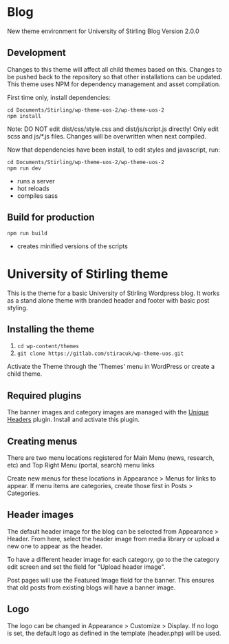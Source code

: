 # Blog

New theme environment for University of Stirling Blog Version 2.0.0

## Development

Changes to this theme will affect all child themes based on this. Changes to be
pushed back to the repository so that other installations can be updated. This theme
uses NPM for dependency management and asset compilation.

First time only, install dependencies:

```
cd Documents/Stirling/wp-theme-uos-2/wp-theme-uos-2
npm install
```

Note: DO NOT edit dist/css/style.css and dist/js/script.js directly! Only edit scss and js/\*.js files.
Changes will be overwritten when next compiled.

Now that dependencies have been install, to edit styles and javascript, run:

```
cd Documents/Stirling/wp-theme-uos-2/wp-theme-uos-2
npm run dev
```

- runs a server
- hot reloads
- compiles sass

## Build for production

```
npm run build
```

- creates minified versions of the scripts

# University of Stirling theme

This is the theme for a basic University of Stirling Wordpress blog. It works as
a stand alone theme with branded header and footer with basic post styling.

## Installing the theme

1. `cd wp-content/themes`
2. `git clone https://gitlab.com/stiracuk/wp-theme-uos.git`

Activate the Theme through the 'Themes' menu in WordPress or create a child theme.

## Required plugins

The banner images and category images are managed with the [Unique Headers](https://en-gb.wordpress.org/plugins/unique-headers/) plugin.
Install and activate this plugin.

## Creating menus

There are two menu locations registered for Main Menu (news, research, etc) and
Top Right Menu (portal, search) menu links

Create new menus for these locations in Appearance > Menus for links to appear. If
menu items are categories, create those first in Posts > Categories.

## Header images

The default header image for the blog can be selected from Appearance > Header. From here,
select the header image from media library or upload a new one to appear as the header.

To have a different header image for each category, go to the the category edit screen
and set the field for "Upload header image".

Post pages will use the Featured Image field for the banner. This ensures that old
posts from existing blogs will have a banner image.

## Logo

The logo can be changed in Appearance > Customize > Display. If no logo is set, the default
logo as defined in the template (header.php) will be used.
